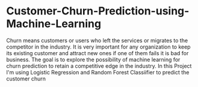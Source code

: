 # Customer-Churn-Prediction-using-Machine-Learning
Churn means customers or users who left the services or migrates to the competitor in the industry. It is very important for any organization to keep its existing customer and attract new ones if one of them fails it is bad for business. The goal is to explore the possibility of machine learning for churn prediction to retain a competitive edge in the industry.
In this Project I'm using Logistic Regression and Random Forest Classiifier to predict the customer churn
